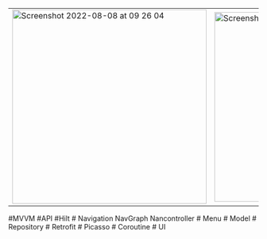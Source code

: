 <table><tr><td>
<img width="391" alt="Screenshot 2022-08-08 at 09 26 04" src="https://user-images.githubusercontent.com/26028054/183374258-0e5266ee-edf5-43d1-b23d-461367af5292.png"></td><td>
<img width="382" alt="Screenshot 2022-08-08 at 11 32 02" src="https://user-images.githubusercontent.com/26028054/183398845-ed8a6c95-31ba-4f19-a8d4-a554606c4c4d.png"></td>
</tr></table>
#MVVM
#API
#Hilt 
# Navigation NavGraph Nancontroller
# Menu
# Model
# Repository
# Retrofit
# Picasso
# Coroutine
# UI
